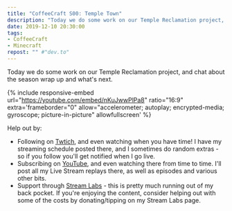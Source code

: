 ```yaml
---
title: "CoffeeCraft S00: Temple Town"
description: "Today we do some work on our Temple Reclamation project, and chat about the season wrap up and what's next."
date: 2019-12-10 20:30:00
tags:
- CoffeeCraft
- Minecraft
repost: "" #"dev.to"
---
```


Today we do some work on our Temple Reclamation project, and chat about the season wrap up and what's next.
<!--more-->

{% include responsive-embed url="https://youtube.com/embed/nKuJwwPlPa8" ratio="16:9" extra='frameborder="0" allow="accelerometer; autoplay; encrypted-media; gyroscope; picture-in-picture" allowfullscreen' %}

Help out by:
 * Following on [Twtich](https://twitch.tv/AnonJr_Live), and even watching when you have time! I have my streaming schedule posted there, and I sometimes do random extras - so if you follow you'll get notified when I go live.
 * Subscribing on [YouTube](http://www.youtube.com/channel/UCXafqhKHbkSUIrq0LAuu0tw), and even watching there from time to time. I'll post all my Live Stream replays there, as well as episodes and various other bits.
 * Support through [Stream Labs](https://streamlabs.com/anonjr_live) - this is pretty much running out of my back pocket. If you're enjoying the content, consider helping out with some of the costs by donating/tipping on my Stream Labs page.